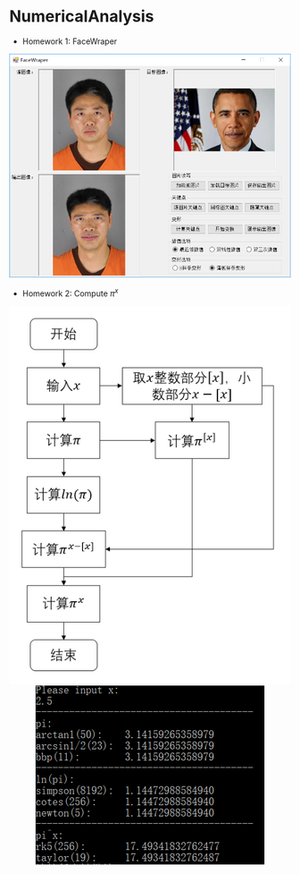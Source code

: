 # NumericalAnalysis

- Homework 1: FaceWraper

<div style="text-align:center"><img src="./screenshots/hw1.png" /></div>

- Homework 2: Compute $\pi^x$

<div style="text-align:center"><img src="./screenshots/process.png" /></div>
<div style="text-align:center"><img src="./screenshots/hw2.png" /></div>
